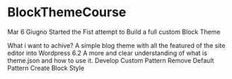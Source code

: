 # BlockThemeCourse

Mar 6 Giugno
Started the Fist attempt to Build a full custom Block Theme

What i want to achive?
A simple blog theme with all the featured of the site editor into Wordpress 6.2
A more and clear understanding of what is theme.json and how to use it.
Develop Custom Pattern
Remove Default Pattern
Create Block Style
